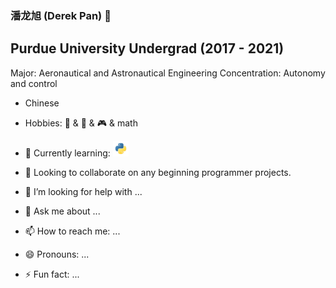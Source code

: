 ### 潘龙旭 (Derek Pan) 👋
## Purdue University Undergrad (2017 - 2021)
Major: Aeronautical and Astronautical Engineering
Concentration: Autonomy and control


- Chinese
- Hobbies:
    🎸 & 🏀 & 🎮 & math
- 🌱 Currently learning: 
        <img alt="Python" height="25" src = "Images/python.png">
    
- 👯 Looking to collaborate on any beginning programmer projects.
- 🤔 I’m looking for help with ...
- 💬 Ask me about ...
- 📫 How to reach me: ...
- 😄 Pronouns: ...
- ⚡ Fun fact: ...
